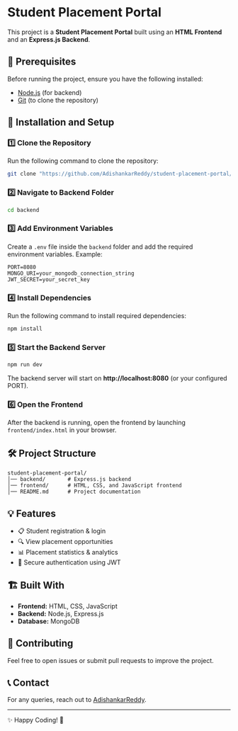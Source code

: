 # Student Placement Portal

This project is a **Student Placement Portal** built using an **HTML Frontend** and an **Express.js Backend**.

## 📌 Prerequisites

Before running the project, ensure you have the following installed:
- [Node.js](https://nodejs.org/) (for backend)
- [Git](https://git-scm.com/) (to clone the repository)

## 🚀 Installation and Setup

### 1️⃣ Clone the Repository
Run the following command to clone the repository:
```sh
git clone "https://github.com/AdishankarReddy/student-placement-portal/"
```

### 2️⃣ Navigate to Backend Folder
```sh
cd backend
```

### 3️⃣ Add Environment Variables
Create a `.env` file inside the `backend` folder and add the required environment variables. Example:
```env
PORT=8080
MONGO_URI=your_mongodb_connection_string
JWT_SECRET=your_secret_key
```

### 4️⃣ Install Dependencies
Run the following command to install required dependencies:
```sh
npm install
```

### 5️⃣ Start the Backend Server
```sh
npm run dev
```
The backend server will start on **http://localhost:8080** (or your configured PORT).

### 6️⃣ Open the Frontend
After the backend is running, open the frontend by launching `frontend/index.html` in your browser.

## 🛠 Project Structure
```
student-placement-portal/
│── backend/       # Express.js backend
│── frontend/      # HTML, CSS, and JavaScript frontend
│── README.md      # Project documentation
```

## 💡 Features
- 📋 Student registration & login
- 🔍 View placement opportunities
- 📊 Placement statistics & analytics
- 🔐 Secure authentication using JWT

## 🏗 Built With
- **Frontend:** HTML, CSS, JavaScript
- **Backend:** Node.js, Express.js
- **Database:** MongoDB

## 🤝 Contributing
Feel free to open issues or submit pull requests to improve the project.

## 📞 Contact
For any queries, reach out to [AdishankarReddy](https://github.com/AdishankarReddy).

---
✨ Happy Coding! 🚀

